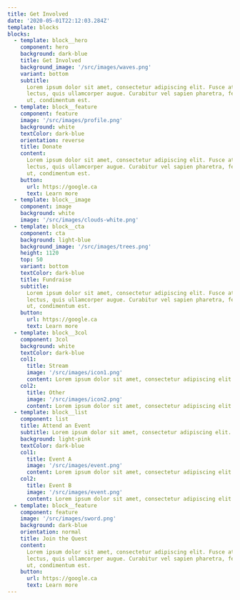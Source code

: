 ```yaml
---
title: Get Involved
date: '2020-05-01T22:12:03.284Z'
template: blocks
blocks:
  - template: block__hero
    component: hero
    background: dark-blue
    title: Get Involved
    background_image: '/src/images/waves.png'
    variant: bottom
    subtitle:
      Lorem ipsum dolor sit amet, consectetur adipiscing elit. Fusce at vehicula
      lectus, quis ullamcorper augue. Curabitur vel sapien pharetra, fermentum elit
      ut, condimentum est.
  - template: block__feature
    component: feature
    image: '/src/images/profile.png'
    background: white
    textColor: dark-blue
    orientation: reverse
    title: Donate
    content:
      Lorem ipsum dolor sit amet, consectetur adipiscing elit. Fusce at vehicula
      lectus, quis ullamcorper augue. Curabitur vel sapien pharetra, fermentum elit
      ut, condimentum est.
    button:
      url: https://google.ca
      text: Learn more
  - template: block__image
    component: image
    background: white
    image: '/src/images/clouds-white.png'
  - template: block__cta
    component: cta
    background: light-blue
    background_image: '/src/images/trees.png'
    height: 1120
    top: 50
    variant: bottom
    textColor: dark-blue
    title: Fundraise
    subtitle:
      Lorem ipsum dolor sit amet, consectetur adipiscing elit. Fusce at vehicula
      lectus, quis ullamcorper augue. Curabitur vel sapien pharetra, fermentum elit
      ut, condimentum est.
    button:
      url: https://google.ca
      text: Learn more
  - template: block__3col
    component: 3col
    background: white
    textColor: dark-blue
    col1:
      title: Stream
      image: '/src/images/icon1.png'
      content: Lorem ipsum dolor sit amet, consectetur adipiscing elit. Fusce at vehicula lectus, quis ullamcorper augue.
    col2:
      title: Other
      image: '/src/images/icon2.png'
      content: Lorem ipsum dolor sit amet, consectetur adipiscing elit. Fusce at vehicula lectus, quis ullamcorper augue.
  - template: block__list
    component: list
    title: Attend an Event
    subtitle: Lorem ipsum dolor sit amet, consectetur adipiscing elit. Fusce at vehicula lectus, quis ullamcorper augue.
    background: light-pink
    textColor: dark-blue
    col1:
      title: Event A
      image: '/src/images/event.png'
      content: Lorem ipsum dolor sit amet, consectetur adipiscing elit. Fusce at vehicula lectus, quis ullamcorper augue.
    col2:
      title: Event B
      image: '/src/images/event.png'
      content: Lorem ipsum dolor sit amet, consectetur adipiscing elit. Fusce at vehicula lectus, quis ullamcorper augue.
  - template: block__feature
    component: feature
    image: '/src/images/sword.png'
    background: dark-blue
    orientation: normal
    title: Join the Quest
    content:
      Lorem ipsum dolor sit amet, consectetur adipiscing elit. Fusce at vehicula
      lectus, quis ullamcorper augue. Curabitur vel sapien pharetra, fermentum elit
      ut, condimentum est.
    button:
      url: https://google.ca
      text: Learn more
---
```

